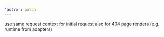 ```yaml
---
'astro': patch
---
```


use same request context for initial request also for 404 page renders (e.g. runtime from adapters)
